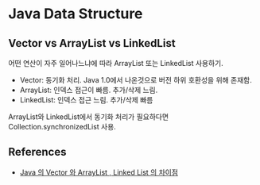 # Java Data Structure

## Vector vs ArrayList vs LinkedList

어떤 연산이 자주 일어나느냐에 따라 ArrayList 또는 LinkedList 사용하기.

- Vector: 동기화 처리. Java 1.0에서 나온것으로 버전 하위 호환성을 위해 존재함.
- ArrayList: 인덱스 접근이 빠름. 추가/삭제 느림.
- LinkedList: 인덱스 접근 느림. 추가/삭제 빠름

ArrayList와 LinkedList에서 동기화 처리가 필요하다면 Collection.synchronizedList 사용.

## References

- [Java 의 Vector 와 ArrayList , Linked List 의 차이점](http://seeit.kr/36)
